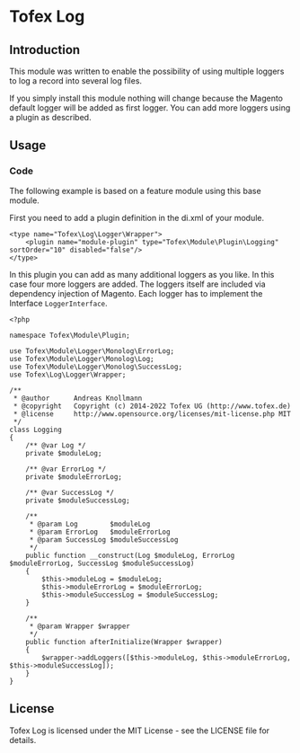 # Tofex Log

## Introduction

This module was written to enable the possibility of using multiple loggers to log a record into several log files.

If you simply install this module nothing will change because the Magento default logger will be added as first logger.
You can add more loggers using a plugin as described.

## Usage

### Code

The following example is based on a feature module using this base module.

First you need to add a plugin definition in the di.xml of your module.

```
<type name="Tofex\Log\Logger\Wrapper">
    <plugin name="module-plugin" type="Tofex\Module\Plugin\Logging" sortOrder="10" disabled="false"/>
</type>
```

In this plugin you can add as many additional loggers as you like. In this case four more loggers are added. The loggers
itself are included via dependency injection of Magento. Each logger has to implement the Interface ``LoggerInterface``.

```
<?php

namespace Tofex\Module\Plugin;

use Tofex\Module\Logger\Monolog\ErrorLog;
use Tofex\Module\Logger\Monolog\Log;
use Tofex\Module\Logger\Monolog\SuccessLog;
use Tofex\Log\Logger\Wrapper;

/**
 * @author      Andreas Knollmann
 * @copyright   Copyright (c) 2014-2022 Tofex UG (http://www.tofex.de)
 * @license     http://www.opensource.org/licenses/mit-license.php MIT
 */
class Logging
{
    /** @var Log */
    private $moduleLog;

    /** @var ErrorLog */
    private $moduleErrorLog;

    /** @var SuccessLog */
    private $moduleSuccessLog;

    /**
     * @param Log        $moduleLog
     * @param ErrorLog   $moduleErrorLog
     * @param SuccessLog $moduleSuccessLog
     */
    public function __construct(Log $moduleLog, ErrorLog $moduleErrorLog, SuccessLog $moduleSuccessLog)
    {
        $this->moduleLog = $moduleLog;
        $this->moduleErrorLog = $moduleErrorLog;
        $this->moduleSuccessLog = $moduleSuccessLog;
    }

    /**
     * @param Wrapper $wrapper
     */
    public function afterInitialize(Wrapper $wrapper)
    {
        $wrapper->addLoggers([$this->moduleLog, $this->moduleErrorLog, $this->moduleSuccessLog]);
    }
}
```

## License

Tofex Log is licensed under the MIT License - see the LICENSE file for details.
